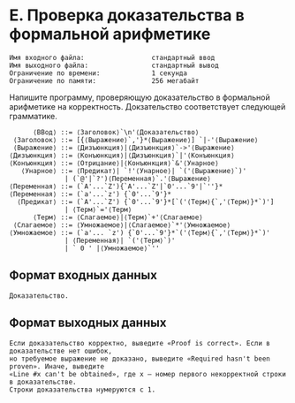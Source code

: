 # E. Проверка доказательства в формальной арифметике

```
Имя входного файла:                 стандартный ввод
Имя выходного файла:                стандартный вывод
Ограничение по времени:             1 секунда
Ограничение по памяти:              256 мегабайт
```

Напишите программу, проверяющую доказательство в формальной арифметике 
на корректность. Докзательство соответствует следующей грамматике.

```
      ⟨ВВод⟩ ::= ⟨Заголовок⟩`\n'⟨Доказательство⟩
 ⟨Заголовок⟩ ::= [{⟨Выражение⟩`,'}*⟨Выражение⟩] `|-'⟨Выражение⟩
 ⟨Выражение⟩ ::= ⟨Дизъюнкция⟩|⟨Дизъюнкция⟩`->'⟨Выражение⟩
⟨Дизъюнкция⟩ ::= ⟨Конъюнкция⟩|⟨Дизъюнкция⟩`|'⟨Конъюнкция⟩
⟨Конъюнкция⟩ ::= ⟨Отрицание⟩|⟨Конъюнкция⟩`&'⟨Унарное⟩
   ⟨Унарное⟩ ::= ⟨Предикат⟩| `!'⟨Унарное⟩| `('⟨Выражение⟩`)'
              | (`@'|`?')⟨Переменная⟩`.'⟨Выражение⟩
⟨Переменная⟩ ::= (`A'...`Z'){`A'...`Z'|`0'...`9'|`''}*
⟨Переменная⟩ ::= (`a'...`z') {`0'...`9'}*
  ⟨Предикат⟩ ::= (`A'...`Z') {`0'...`9'}*[`('⟨Терм⟩{`,'⟨Терм⟩}*`)']
              | ⟨Терм⟩`='⟨Терм⟩
      ⟨Терм⟩ ::= ⟨Слагаемое⟩|⟨Терм⟩`+'⟨Слагаемое⟩
 ⟨Слагаемое⟩ ::= ⟨Умножаемое⟩|⟨Слагаемое⟩`*'⟨Умножаемое⟩
⟨Умножаемое⟩ ::= (`a'... `z') {`0'...`9'}*`('⟨Терм⟩{`,'⟨Терм⟩}*`)'
              | ⟨Переменная⟩| `('⟨Терм⟩`)'
              | ` 0 ' |⟨Умножаемое⟩`''
```

## Формат входных данных

```
Доказательство.
```
## Формат выходных данных

```
Если доказательство корректно, выведите «Proof is correct». Если в доказательстве нет ошибок, 
но требуемое выражение не доказано, выведите «Required hasn't been proven». Иначе, выведите 
«Line #x can't be obtained», где x — номер первого некорректной строки в доказательстве.
Строки доказательства нумеруются с 1.
```
